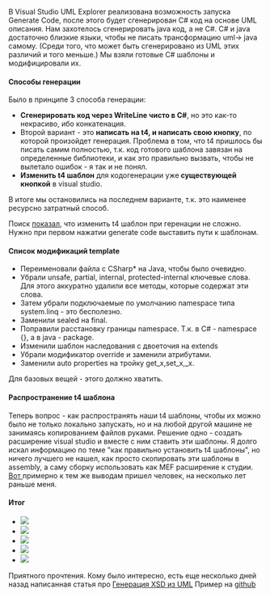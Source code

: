 В Visual Studio UML Explorer реализована возможность запуска Generate Code, после этого будет сгенерирован C# код на основе UML описания. Нам захотелось сгенерировать java код, а не C#. 
C# и java достаточно близкие языки, чтобы не писать трансформацию uml-> java самому. (Среди того, что может быть сгенерировано из UML этих различий и того меньше.) Мы взяли готовые C# шаблоны и модифицировали их.
<habracut>
<h4>Способы генерации</h4>
Было в принципе 3 способа генерации:
<ul>
	<li><b>Сгенерировать код через WriteLine чисто в C#</b>, но это как-то некрасиво, ибо конкатенация.</li>
	<li>Второй вариант - это <b>написать на t4, и написать свою кнопку</b>, по которой произойдет генерация. Проблема в том, что t4 пришлось бы писать самим полностью, т.к. код готового шаблона завязан на определенные библиотеки, и как это правильно вызвать, чтобы не вылетало ошибок -  я так и не понял. </li>
	<li><b>Изменить t4 шаблон</b> для кодогенерации уже<b> существующей кнопкой</b> в visual studio.</li>
</ul>
В итоге мы остановились на последнем варианте, т.к. это наименее ресурсно затратный способ.

Поиск <a href="http://msdn.microsoft.com/en-us/library/ff657795(v=vs.110).aspx ">показал</a>, что изменить t4 шаблон при геренации не сложно. Нужно при первом нажатии generate code выставить пути к шаблонам.

<h4>Cписок модификаций  template</h4>
<ul>
	<li>Переименовали файла с CSharp* на Java, чтобы было очевидно.</li>
	<li>Убрали unsafe, partial, internal, protected-internal ключевые слова. Для этого аккуратно удалили все методы, которые содержат эти слова.</li>
	<li>Затем убрали подключаемые по умолчанию namespace типа system.linq - это бесполезно.</li>
	<li>Заменили sealed на final. </li>
	<li>Поправили расстановку границы namespace. Т.к. в C# - namespace {}, а в java - package.</li>
	<li>Изменили шаблон наследования с двоеточия на extends</li>
	<li>Убрали модификатор override  и заменили атрибутами.</li>
	<li>Заменили auto properties на тройку get_x,set_x,_x.</li>
</ul>
Для базовых вещей - этого должно хватить.

<h4>Распространение t4 шаблона</h4>
Теперь вопрос - как распространять наши t4 шаблоны, чтобы их можно было не только локально запускать, но и на любой другой машине не занимаясь копированием файлов руками.
Решение одно - создать расширение visual studio и вместе с ним ставить эти шаблоны.
Я долго искал информацию по теме "как правильно установить t4 шаблоны", но ничего лучшего не нашел, как просто скопировать эти шаблоны в assembly, а саму сборку использовать как MEF расширение к студии.
<a href="http://visualstudiomagazine.com/Articles/2009/05/01/Visual-Studios-T4-Code-Generation.aspx?Page=1">Вот </a>примерно к тем же выводам пришел человек, на несколько лет раньше меня.

<h4>Итог</h4>
<ul>
	<li><spoiler title="У нас есть t4 шаблоны для кодогенерации"><img src="http://habrastorage.org/getpro/habr/post_images/6df/180/9da/6df1809da38a411703c89393ce7bf276.jpg"/></spoiler></li>
	<li><spoiler title="Есть расширение Visual Studio для дистрибуции шаблонов. "><img src="http://habrastorage.org/getpro/habr/post_images/c50/5f5/e17/c505f5e1775273b3957084e5592daeae.jpg"/></spoiler></li>
	<li><spoiler title="Нажимаем на кнопку generate code"><img src="http://habrastorage.org/getpro/habr/post_images/716/18b/f29/71618bf292085fd25ba841bcd06e5eb3.jpg"/>
</spoiler></li>
	<li><spoiler title="Подставляем шаблоны по которым генерировать код"><img src="http://habrastorage.org/getpro/habr/post_images/a25/dae/061/a25dae061bd8e3897da1d87f86b42e32.jpg"/></spoiler></li>
	<li><spoiler title="и получаем из UML модели java интерфейсы."><img src="http://habrastorage.org/getpro/habr/post_images/99d/472/cd4/99d472cd47e66bcb6ca9695f6521809e.jpg"/>
</spoiler></li>
</ul>

Приятного прочтения.
Кому было интересно, есть еще несколько дней назад написанная статья про <a href="http://habrahabr.ru/post/211949/">Генерация XSD из UML</a>
Пример на <a href="https://github.com/SychevIgor/blog/tree/master/VisualStudioUML/javacodegeneration">github</a>
